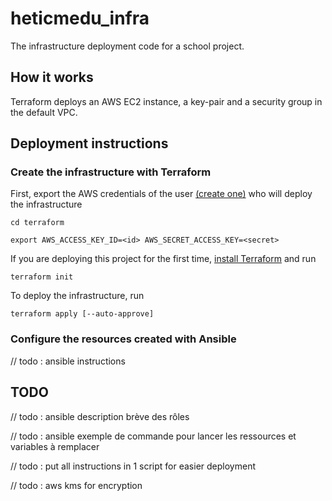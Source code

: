 # heticmedu_infra

The infrastructure deployment code for a school project.

## How it works

Terraform deploys an AWS EC2 instance, a key-pair and a security group in the default VPC.

## Deployment instructions

### Create the infrastructure with Terraform

First, export the AWS credentials of the user [(create one)](https://console.aws.amazon.com/iam/home?region=eu-west-3#/users) who will deploy the infrastructure

```
cd terraform
```

```
export AWS_ACCESS_KEY_ID=<id> AWS_SECRET_ACCESS_KEY=<secret>
```

If you are deploying this project for the first time, [install Terraform](https://learn.hashicorp.com/terraform/getting-started/install.html) and run

```
terraform init
```

To deploy the infrastructure, run

```
terraform apply [--auto-approve]
```

### Configure the resources created with Ansible

// todo : ansible instructions

## TODO

// todo : ansible description brève des rôles

// todo : ansible exemple de commande pour lancer les ressources et variables à remplacer

// todo : put all instructions in 1 script for easier deployment

// todo : aws kms for encryption